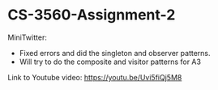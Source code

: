 # CS-3560-Assignment-2
MiniTwitter:
- Fixed errors and did the singleton and observer patterns.
- Will try to do the composite and visitor patterns for A3

Link to Youtube video: https://youtu.be/Uvi5fiQj5M8
